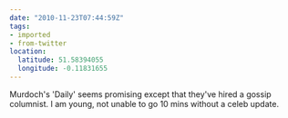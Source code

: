 ```yaml
---
date: "2010-11-23T07:44:59Z"
tags:
- imported
- from-twitter
location:
  latitude: 51.58394055
  longitude: -0.11831655
---
```

Murdoch's 'Daily' seems promising except that they've hired a gossip columnist. I am young, not unable to go 10 mins without a celeb update.
